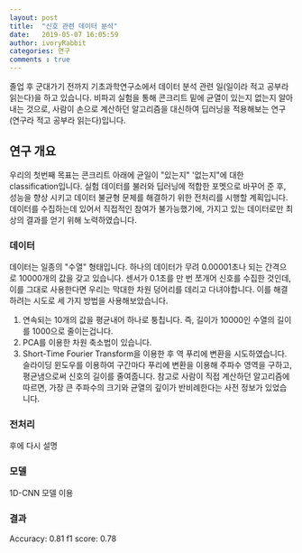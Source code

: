 ```yaml
---
layout: post
title:  "신호 관련 데이터 분석"
date:   2019-05-07 16:05:59
author: ivoryRabbit
categories: 연구
comments : true
---
```


졸업 후 군대가기 전까지 기초과학연구소에서 데이터 분석 관련 일(일이라 적고 공부라 읽는다)을 하고 있습니다. 비파괴 실험을 통해 콘크리트 밑에 균열이 있는지 없는지 알아내는 것으로, 사람이 손으로 계산하던 알고리즘을 대신하여 딥러닝을 적용해보는 연구(연구라 적고 공부라 읽는다)입니다.

## 연구 개요

우리의 첫번째 목표는 콘크리트 아래에 균일이 "있는지" '없는지"에 대한 classification입니다. 실험 데이터를 불러와 딥러닝에 적합한 포멧으로 바꾸어 준 후, 성능을 향상 시키고 데이터 불균형 문제를 해결하기 위한 전처리를 시행할 계획입니다. 데이터를 수집하는데 있어서 직접적인 참여가 불가능했기에, 가지고 있는 데이터로만 최상의 결과를 얻기 위해 노력하였습니다.

### 데이터

데이터는 일종의 "수열" 형태입니다. 하나의 데이터가 무려 0.00001초나 되는 간격으로 10000개의 값을 갖고 있습니다. 센서가 0.1초를 만 번 쪼개어 신호를 수집한 것인데, 이를 그대로 사용한다면 우리는 막대한 차원 덩어리를 데리고 다녀야합니다. 이를 해결하려는 시도로 세 가지 방법을 사용해보았습니다.

1. 연속되는 10개의 값을 평균내어 하나로 퉁칩니다. 즉, 길이가 10000인 수열의 길이를 1000으로 줄이는겁니다.
2. PCA를 이용한 차원 축소법이 있습니다.
3. Short-Time Fourier Transform을 이용한 후 역 푸리에 변환을 시도하였습니다. 슬라이딩 윈도우를 이용하여 구간마다 푸리에 변환을 이용해 주파수 영역을 구하고, 평균냄으로써 신호의 길이를 줄여줍니다. 참고로 사람이 직접 계산하던 알고리즘에 따르면, 가장 큰 주파수의 크기와 균열의 깊이가 반비례한다는 사전 정보가 있었습니다.

### 전처리

후에 다시 설명

### 모델

1D-CNN 모델 이용

### 결과

Accuracy: 0.81
f1 score: 0.78
